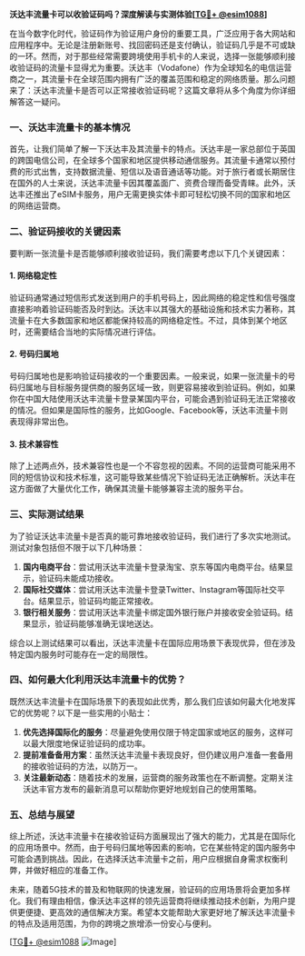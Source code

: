 **沃达丰流量卡可以收验证码吗？深度解读与实测体验[[TG💪+ @esim1088](https://t.me/s/esim1088)]**

在当今数字化时代，验证码作为验证用户身份的重要工具，广泛应用于各大网站和应用程序中。无论是注册新账号、找回密码还是支付确认，验证码几乎是不可或缺的一环。然而，对于那些经常需要跨境使用手机卡的人来说，选择一张能够顺利接收验证码的流量卡显得尤为重要。沃达丰（Vodafone）作为全球知名的电信运营商之一，其流量卡在全球范围内拥有广泛的覆盖范围和稳定的网络质量。那么问题来了：沃达丰流量卡是否可以正常接收验证码呢？这篇文章将从多个角度为你详细解答这一疑问。

### 一、沃达丰流量卡的基本情况

首先，让我们简单了解一下沃达丰及其流量卡的特点。沃达丰是一家总部位于英国的跨国电信公司，在全球多个国家和地区提供移动通信服务。其流量卡通常以预付费的形式出售，支持数据流量、短信以及语音通话等功能。对于旅行者或长期居住在国外的人士来说，沃达丰流量卡因其覆盖面广、资费合理而备受青睐。此外，沃达丰还推出了eSIM卡服务，用户无需更换实体卡即可轻松切换不同的国家和地区的网络运营商。

### 二、验证码接收的关键因素

要判断一张流量卡是否能够顺利接收验证码，我们需要考虑以下几个关键因素：

#### 1. 网络稳定性

验证码通常通过短信形式发送到用户的手机号码上，因此网络的稳定性和信号强度直接影响着验证码能否及时到达。沃达丰以其强大的基础设施和技术实力著称，其流量卡在大多数国家和地区都能保持较高的网络稳定性。不过，具体到某个地区时，还需要结合当地的实际情况进行评估。

#### 2. 号码归属地

号码归属地也是影响验证码接收的一个重要因素。一般来说，如果一张流量卡的号码归属地与目标服务提供商的服务区域一致，则更容易接收到验证码。例如，如果你在中国大陆使用沃达丰流量卡登录某国内平台，可能会遇到验证码无法正常接收的情况。但如果是国际性的服务，比如Google、Facebook等，沃达丰流量卡则表现得非常出色。

#### 3. 技术兼容性

除了上述两点外，技术兼容性也是一个不容忽视的因素。不同的运营商可能采用不同的短信协议和技术标准，这可能导致某些情况下验证码无法正确解析。沃达丰在这方面做了大量优化工作，确保其流量卡能够兼容主流的服务平台。

### 三、实际测试结果

为了验证沃达丰流量卡是否真的能可靠地接收验证码，我们进行了多次实地测试。测试对象包括但不限于以下几种场景：

1. **国内电商平台**：尝试用沃达丰流量卡登录淘宝、京东等国内电商平台。结果显示，验证码未能成功接收。
2. **国际社交媒体**：尝试用沃达丰流量卡登录Twitter、Instagram等国际社交平台。结果显示，验证码均能正常接收。
3. **银行相关服务**：尝试用沃达丰流量卡绑定国外银行账户并接收安全验证码。结果显示，验证码能够准确无误地送达。

综合以上测试结果可以看出，沃达丰流量卡在国际应用场景下表现优异，但在涉及特定国内服务时可能存在一定的局限性。

### 四、如何最大化利用沃达丰流量卡的优势？

既然沃达丰流量卡在国际场景下的表现如此优秀，那么我们应该如何最大化地发挥它的优势呢？以下是一些实用的小贴士：

1. **优先选择国际化的服务**：尽量避免使用仅限于特定国家或地区的服务，这样可以最大限度地保证验证码的成功率。
2. **提前准备备用方案**：虽然沃达丰流量卡表现良好，但仍建议用户准备一套备用的接收验证码的方法，以防万一。
3. **关注最新动态**：随着技术的发展，运营商的服务政策也在不断调整。定期关注沃达丰官方发布的最新消息可以帮助你更好地规划自己的使用策略。

### 五、总结与展望

综上所述，沃达丰流量卡在接收验证码方面展现出了强大的能力，尤其是在国际化的应用场景中。然而，由于号码归属地等因素的影响，它在某些特定的国内服务中可能会遇到挑战。因此，在选择沃达丰流量卡之前，用户应根据自身需求权衡利弊，并做好相应的准备工作。

未来，随着5G技术的普及和物联网的快速发展，验证码的应用场景将会更加多样化。我们有理由相信，像沃达丰这样的领先运营商将继续推动技术创新，为用户提供更便捷、更高效的通信解决方案。希望本文能帮助大家更好地了解沃达丰流量卡的特点及适用范围，为你的跨境之旅增添一份安心与便利。

[[TG💪+ @esim1088](https://t.me/s/esim1088) ![Image](https://i.postimg.cc/4NQfJmqS/Snipaste-2025-05-13-00-14-12.png)]